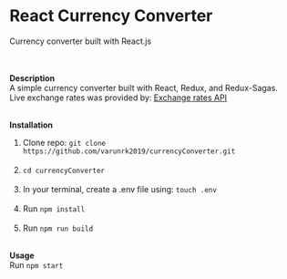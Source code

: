 # React Currency Converter
Currency converter built with React.js<br/><br/><br/>

<b>Description</b><br/>
A simple currency converter built with React, Redux, and Redux-Sagas.<br/>
Live exchange rates was provided by: <a href="https://exchangeratesapi.io" target="_blank">Exchange rates API</a>
<br/><br/>

<b>Installation</b><br/>
1. Clone repo: `git clone https://github.com/varunrk2019/currencyConverter.git`<br/><br/>
2. `cd currencyConverter`<br/><br/>
3. In your terminal, create a .env file using: `touch .env`<br/><br/>
4. Run `npm install`<br/><br/>
5. Run `npm run build`<br/><br/>

<b>Usage</b><br/>
Run `npm start`<br/><br/><br/>
